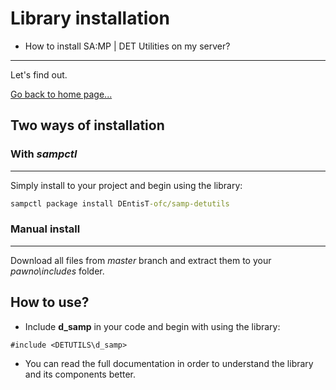 # Library installation

- How to install SA:MP | DET Utilities on my server?
------------------------------------------
Let's find out.
 
 [Go back to home page...](README.md)
 
 ## Two ways of installation
 
 ### With *sampctl*
 ------------------------------------------
 Simply install to your project and begin using the library:
 
 ```bat
 sampctl package install DEntisT-ofc/samp-detutils
 ```
 
 ### Manual install
 ------------------------------------------
 Download all files from *master* branch and extract them to your *pawno\includes* folder.

## How to use?

- Include **d_samp** in your code and begin with using the library:
```pawn
#include <DETUTILS\d_samp>
```
- You can read the full documentation in order to understand the library and its components better.
